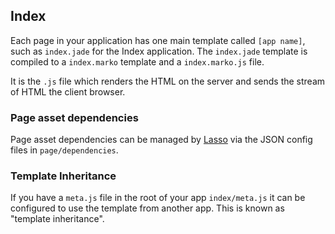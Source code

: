 Index
-----

Each page in your application has one main template called `[app name]`, such as `index.jade` for the Index application. The `index.jade` template is compiled to a `index.marko` template and a `index.marko.js` file.

It is the `.js` file which renders the HTML on the server and sends the stream of HTML the client browser.

### Page asset dependencies

Page asset dependencies can be managed by [Lasso](https://github.com/lasso-js/lasso) via the JSON config files in `page/dependencies`.

### Template Inheritance

If you have a `meta.js` file in the root of your app `index/meta.js` it can be configured to use the template from another app. This is known as "template inheritance".
